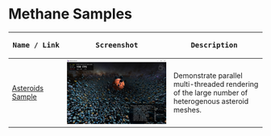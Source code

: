 # Methane Samples

| <pre><b>Name / Link</b></pre> | <pre><b>Screenshot</b></pre> | <pre><b>Description</b>                            </pre> |
| ----------------------------- | ---------------------------- | --------------------------------------------------------- |
| [Asteroids Sample](/Apps/Samples/Asteroids) | ![Asteroids on Windows](Asteroids/Screenshots/AsteroidsWinDirectX12.jpg) | Demonstrate parallel multi-threaded rendering of the large number of heterogenous asteroid meshes. |